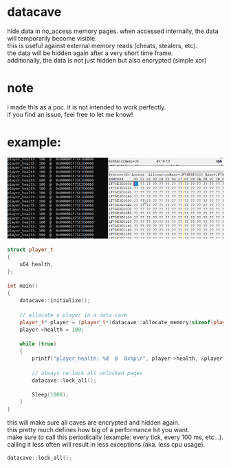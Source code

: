 # datacave
hide data in no_access memory pages. when accessed internally, the data will temporarily become visible. \
this is useful against external memory reads (cheats, stealers, etc). \
the data will be hidden again after a very short time frame. \
additionally, the data is not just hidden but also encrypted (simple xor) 

# note
i made this as a poc. it is not intended to work perfectly. \
if you find an issue, feel free to let me know!

# example:
![CheatEngine](images/img.png)
```cpp
struct player_t
{
    u64 health;
};

int main()
{
    datacave::initialize();

    // allocate a player in a data-cave
    player_t* player = (player_t*)datacave::allocate_memory(sizeof(player_t));
    player->health = 100;

    while (true)
    {
        printf("player_health: %d  @  0x%p\n", player->health, &player->health);

        // always re-lock all unlocked pages
        datacave::lock_all();

        Sleep(1000);
    }
}
```

this will make sure all caves are encrypted and hidden again. \
this pretty much defines how big of a performance hit you want. \
make sure to call this periodically (example: every tick, every 100 ms, etc...). \
calling it less often will result in less exceptions (aka. less cpu usage).
```cpp
datacave::lock_all();
```
